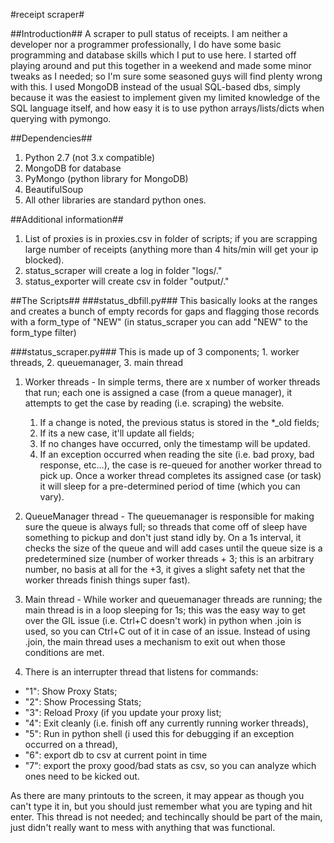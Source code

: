 #receipt scraper#

##Introduction##
A scraper to pull status of receipts. I am neither a developer nor a programmer professionally, I do have some basic programming and database skills which I put to use here. I started off playing around and put this together in a weekend and made some minor tweaks as I needed; so I'm sure some seasoned guys will find plenty wrong with this. I used MongoDB instead of the usual SQL-based dbs, simply because it was the easiest to implement given my limited knowledge of the SQL language itself, and how easy it is to use python arrays/lists/dicts when querying with pymongo. 

##Dependencies##
1. Python 2.7 (not 3.x compatible)
2. MongoDB for database
3. PyMongo (python library for MongoDB)
4. BeautifulSoup
6. All other libraries are standard python ones.


##Additional information##
1. List of proxies is in proxies.csv in folder of scripts; if you are scrapping large number of receipts (anything more than 4 hits/min will get your ip blocked).
2. status_scraper will create a log in folder "logs/."
3. status_exporter will create csv in folder "output/."

##The Scripts##
###status_dbfill.py###
This basically looks at the ranges and creates a bunch of empty records for gaps and flagging those records with a form_type of "NEW" (in status_scraper you can add "NEW" to the form_type filter)

###status_scraper.py###
This is made up of 3 components; 1. worker threads, 2. queuemanager, 3. main thread

1. Worker threads - In simple terms, there are x number of worker threads that run; each one is assigned a case (from a queue manager), it attempts to get the case by reading (i.e. scraping) the website. 
    1. If a change is noted, the previous status is stored in the *_old fields; 
    2. If its a new case, it'll update all fields;
    3. If no changes have occurred, only the timestamp will be updated. 
    4. If an exception occurred when reading the site (i.e. bad proxy, bad response, etc...), the case is re-queued for another worker thread to pick up. Once a worker thread completes its assigned case (or task) it will sleep for a pre-determined period of time (which you can vary). 

2. QueueManager thread - The queuemanager is responsible for making sure the queue is always full; so threads that come off of sleep have something to pickup and don't just stand idly by. On a 1s interval, it checks the size of the queue and will add cases until the queue size is a predetermined size (number of worker threads + 3; this is an arbitrary number, no basis at all for the +3, it gives a slight safety net that the worker threads finish things super fast).

3. Main thread - While worker and queuemanager threads are running; the main thread is in a loop sleeping for 1s; this was the easy way to get over the GIL issue (i.e. Ctrl+C doesn't work) in python when .join is used, so you can Ctrl+C out of it in case of an issue. Instead of using .join, the main thread uses a mechanism to exit out when those conditions are met.

4. There is an interrupter thread that listens for commands:
* "1": Show Proxy Stats; 
* "2": Show Processing Stats; 
* "3": Reload Proxy (if you update your proxy list; 
* "4": Exit cleanly (i.e. finish off any currently running worker threads), 
* "5": Run in python shell (i used this for debugging if an exception occurred on a thread), 
* "6": export db to csv at current point in time
* "7": export the proxy good/bad stats as csv, so you can analyze which ones need to be kicked out. 

As there are many printouts to the screen, it may appear as though you can't type it in, but you should just remember what you are typing and hit enter. This thread is not needed; and techincally should be part of the main, just didn't really want to mess with anything that was functional.

